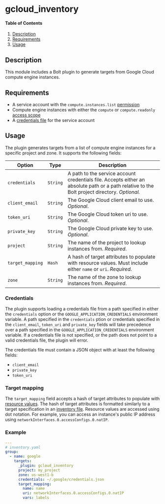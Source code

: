 # gcloud_inventory

#### Table of Contents

1. [Description](#description)
2. [Requirements](#requirements)
3. [Usage](#usage)

## Description

This module includes a Bolt plugin to generate targets from Google Cloud compute engine instances.

## Requirements

- A service account with the `compute.instances.list` [permission](https://cloud.google.com/compute/docs/access/service-accounts#service_account_permissions)
- Compute engine instances with either the `compute` or `compute.readonly` [access scope](https://cloud.google.com/compute/docs/access/service-accounts#accesscopesiam)
- A [credentials file](https://cloud.google.com/iam/docs/creating-managing-service-account-keys#creating_service_account_keys)
  for the service account

## Usage

The plugin generates targets from a list of compute engine instances for a specific project
and zone. It supports the following fields:

| Option | Type | Description |
| ------ | ---- | ----------- |
| `credentials` | `String` | A path to the service account credentials file. Accepts either an absolute path or a path relative to the Bolt project directory. _Optional._ |
| `client_email` | `String` | The Google Cloud client email to use. _Optional_. |
| `token_uri` | `String` | The Google Cloud token uri to use. _Optional_. |
| `private_key` | `String` | The Google Cloud private key to use. _Optional_. |
| `project` | `String` | The name of the project to lookup instances from. _Required_. |
| `target_mapping` | `Hash` | A hash of target attributes to populate with resource values. Must include either `name` or `uri`. _Required_. |
| `zone` | `String` | The name of the zone to lookup instances from. _Required_. |

### Credentials

The plugin supports loading a credentials file from a path specified in either the `credentials` option
or the `GOOGLE_APPLICATION_CREDENTIALS` environment variable. A path specified in the `credentials`
ption or credentials specified in the `client_email`, `token_uri` and `private_key` fields will take
precedence over a path specified in the `GOOGLE_APPLICATION_CREDENTIALS` environment variable. If a
credentials file is not specified, or the path does not point to a valid credentials file, the plugin
will error.

The credentials file must contain a JSON object with at least the following fields:

- `client_email`
- `private_key`
- `token_uri`

### Target mapping

The `target_mapping` field accepts a hash of target attributes to populate with 
[resource values](https://cloud.google.com/compute/docs/reference/rest/v1/instances/list#response-body).
The hash of target attributes is formatted similarly to a target specification in an 
[inventory file](https://puppet.com/docs/bolt/latest/inventory_file_v2.html#target-object). Resource
values are accessed using dot notation. For example, you can access an instance's public IP address
using `networkInterfaces.0.accessConfigs.0.natIP`.

### Example

```yaml
---
# inventory.yaml
group:
  - name: google
    targets:
      _plugin: gcloud_inventory
      project: my_project
      zone: us-west1-b
      credentials: ~/.google/credentials.json
      target_mapping:
        name: name
        uri: networkInterfaces.0.accessConfigs.0.natIP
        vars: labels
```
